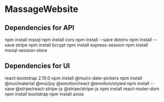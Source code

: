# MassageWebsite

## Dependencies for API

npm install mssql
npm install cors
npm install --save dotenv
npm install --save stripe
npm install bcrypt
npm install express-session
npm install mssql-session-store

## Dependencies for UI

react-bootstrap 2.10.0
npm install @mui/x-date-pickers
npm install @mui/material @mui/joy @emotion/react @emotion/styled
npm install --save @stripe/react-stripe-js @stripe/stripe-js
npm install react-router-dom
npm install bootstrap
npm install axios
